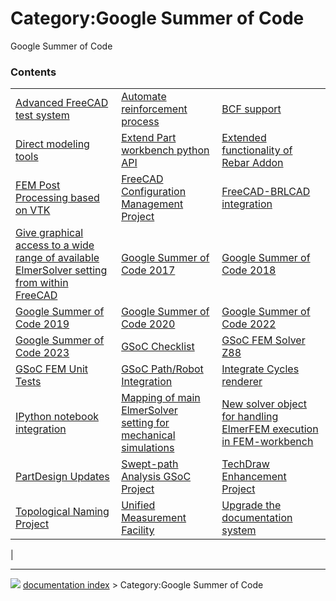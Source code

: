 # Category:Google Summer of Code
Google Summer of Code

### Contents

|     |     |     |
| --- | --- | --- |
| [Advanced FreeCAD test system](Advanced_FreeCAD_test_system.md) | [Automate reinforcement process](Automate_reinforcement_process.md) | [BCF support](BCF_support.md) |
| [Direct modeling tools](Direct_modeling_tools.md) | [Extend Part workbench python API](Extend_Part_workbench_python_API.md) | [Extended functionality of Rebar Addon](Extended_functionality_of_Rebar_Addon.md) |
| [FEM Post Processing based on VTK](FEM_Post_Processing_based_on_VTK.md) | [FreeCAD Configuration Management Project](FreeCAD_Configuration_Management_Project.md) | [FreeCAD-BRLCAD integration](FreeCAD-BRLCAD_integration.md) |
| [Give graphical access to a wide range of available ElmerSolver setting from within FreeCAD](Give_graphical_access_to_a_wide_range_of_available_ElmerSolver_setting_from_within_FreeCAD.md) | [Google Summer of Code 2017](Google_Summer_of_Code_2017.md) | [Google Summer of Code 2018](Google_Summer_of_Code_2018.md) |
| [Google Summer of Code 2019](Google_Summer_of_Code_2019.md) | [Google Summer of Code 2020](Google_Summer_of_Code_2020.md) | [Google Summer of Code 2022](Google_Summer_of_Code_2022.md) |
| [Google Summer of Code 2023](Google_Summer_of_Code_2023.md) | [GSoC Checklist](GSoC_Checklist.md) | [GSoC FEM Solver Z88](GSoC_FEM_Solver_Z88.md) |
| [GSoC FEM Unit Tests](GSoC_FEM_Unit_Tests.md) | [GSoC Path/Robot Integration](GSoC_Path/Robot_Integration.md) | [Integrate Cycles renderer](Integrate_Cycles_renderer.md) |
| [IPython notebook integration](IPython_notebook_integration.md) | [Mapping of main ElmerSolver setting for mechanical simulations](Mapping_of_main_ElmerSolver_setting_for_mechanical_simulations.md) | [New solver object for handling ElmerFEM execution in FEM-workbench](New_solver_object_for_handling_ElmerFEM_execution_in_FEM-workbench.md) |
| [PartDesign Updates](PartDesign_Updates.md) | [Swept-path Analysis GSoC Project](Swept-path_Analysis_GSoC_Project.md) | [TechDraw Enhancement Project](TechDraw_Enhancement_Project.md) |
| [Topological Naming Project](Topological_Naming_Project.md) | [Unified Measurement Facility](Unified_Measurement_Facility.md) | [Upgrade the documentation system](Upgrade_the_documentation_system.md) |
|



---
![](images/Right_arrow.png) [documentation index](../README.md) > Category:Google Summer of Code
